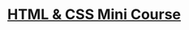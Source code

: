 # <p align="center"><a href=https://softuni.bg/trainings/2286/html-css-mini-course> HTML & CSS Mini Course <a/>

